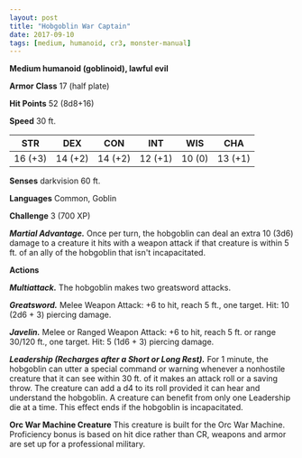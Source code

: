 ```yaml
---
layout: post
title: "Hobgoblin War Captain"
date: 2017-09-10
tags: [medium, humanoid, cr3, monster-manual]
---
```


**Medium humanoid (goblinoid), lawful evil**

**Armor Class** 17 (half plate)

**Hit Points** 52 (8d8+16)

**Speed** 30 ft.

|   STR   |   DEX   |   CON   |   INT   |   WIS   |   CHA   |
|:-----:|:-----:|:-----:|:-----:|:-----:|:-----:|
| 16 (+3) | 14 (+2) | 14 (+2) | 12 (+1) | 10 (0) | 13 (+1) |

**Senses** darkvision 60 ft.

**Languages** Common, Goblin

**Challenge** 3 (700 XP)

***Martial Advantage.*** Once per turn, the hobgoblin can deal an extra 10 (3d6) damage to a creature it hits with a weapon attack if that creature is within 5 ft. of an ally of the hobgoblin that isn't incapacitated.

**Actions**

***Multiattack.*** The hobgoblin makes two greatsword attacks.

***Greatsword.*** Melee Weapon Attack: +6 to hit, reach 5 ft., one target. Hit: 10 (2d6 + 3) piercing damage.

***Javelin.*** Melee or Ranged Weapon Attack: +6 to hit, reach 5 ft. or range 30/120 ft., one target. Hit: 5 (1d6 + 3) piercing damage.

***Leadership (Recharges after a Short or Long Rest).*** For 1 minute, the hobgoblin can utter a special command or warning whenever a nonhostile creature that it can see within 30 ft. of it makes an attack roll or a saving throw. The creature can add a d4 to its roll provided it can hear and understand the hobgoblin. A creature can benefit from only one Leadership die at a time. This effect ends if the hobgoblin is incapacitated.

**Orc War Machine Creature** This creature is built for the Orc War Machine. Proficiency bonus is based on hit dice rather than CR, weapons and armor are set up for a professional military.

